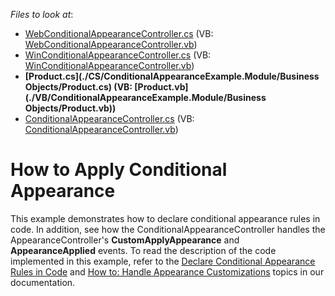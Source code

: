 <!-- default file list -->
*Files to look at*:

* [WebConditionalAppearanceController.cs](./CS/ConditionalAppearanceExample.Module.Web/Controllers/WebConditionalAppearanceController.cs) (VB: [WebConditionalAppearanceController.vb](./VB/ConditionalAppearanceExample.Module.Web/Controllers/WebConditionalAppearanceController.vb))
* [WinConditionalAppearanceController.cs](./CS/ConditionalAppearanceExample.Module.Win/Controllers/WinConditionalAppearanceController.cs) (VB: [WinConditionalAppearanceController.vb](./VB/ConditionalAppearanceExample.Module.Win/Controllers/WinConditionalAppearanceController.vb))
* **[Product.cs](./CS/ConditionalAppearanceExample.Module/Business Objects/Product.cs) (VB: [Product.vb](./VB/ConditionalAppearanceExample.Module/Business Objects/Product.vb))**
* [ConditionalAppearanceController.cs](./CS/ConditionalAppearanceExample.Module/Controllers/ConditionalAppearanceController.cs) (VB: [ConditionalAppearanceController.vb](./VB/ConditionalAppearanceExample.Module/Controllers/ConditionalAppearanceController.vb))
<!-- default file list end -->
# How to Apply Conditional Appearance


<p>This example demonstrates how to declare conditional appearance rules in code. In addition, see how the ConditionalAppearanceController handles the  AppearanceController's <strong>CustomApplyAppearance</strong> and <strong>AppearanceApplied</strong> events. To read the description of the code implemented in this example, refer to the <a href="http://help.devexpress.com/#Xaf/CustomDocument3371"><u>Declare Conditional Appearance Rules in Code</u></a> and <a href="http://help.devexpress.com/#Xaf/CustomDocument3374"><u>How to: Handle Appearance Customizations</u></a> topics in our documentation.</p><br />


<br/>


